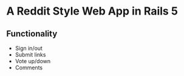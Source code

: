 # A Reddit Style Web App in Rails 5

## Functionality
- Sign in/out
- Submit links
- Vote up/down
- Comments
